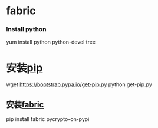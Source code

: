 fabric
======

### Install python
yum install python python-devel tree

# 安装[pip][pip]
wget https://bootstrap.pypa.io/get-pip.py
python get-pip.py

## 安装[fabric][fabric]
pip install fabric pycrypto-on-pypi

[fabric]: http://www.fabfile.org/installing.html
[pip]: https://pip.pypa.io/en/latest/installing.html 
